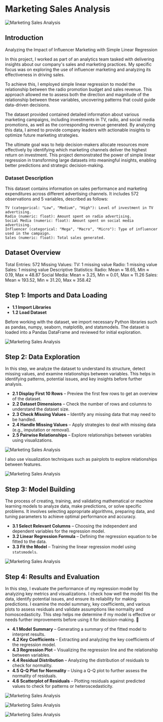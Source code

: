 # Marketing Sales Analysis

![Marketing Sales Analysis](data-analysis-intro.png) 



## Introduction

Analyzing the Impact of Influencer Marketing with Simple Linear Regression

In this project, I worked as part of an analytics team tasked with delivering insights about our company's sales and marketing practices. My specific focus was on exploring the use of influencer marketing and analyzing its effectiveness in driving sales.

To achieve this, I employed simple linear regression to model the relationship between the radio promotion budget and sales revenue. This approach allowed me to assess both the direction and magnitude of the relationship between these variables, uncovering patterns that could guide data-driven decisions.

The dataset provided contained detailed information about various marketing campaigns, including investments in TV, radio, and social media promotions, as well as the corresponding revenue generated. By analyzing this data, I aimed to provide company leaders with actionable insights to optimize future marketing strategies.

The ultimate goal was to help decision-makers allocate resources more effectively by identifying which marketing channels deliver the highest return on investment. This project demonstrated the power of simple linear regression in transforming large datasets into meaningful insights, enabling better predictions and strategic decision-making. 



### Dataset Description 

This dataset contains information on sales performance and marketing expenditures across different advertising channels. It includes 572 observations and 5 variables, described as follows:

    TV (categorical: "Low", "Medium", "High"): Level of investment in TV advertising.
    Radio (numeric: float): Amount spent on radio advertising.
    Social Media (numeric: float): Amount spent on social media advertising.
    Influencer (categorical: "Mega", "Macro", "Micro"): Type of influencer used in the campaign.
    Sales (numeric: float): Total sales generated. 

##  Dataset Overview 

   Total Entries: 572
    Missing Values:
        TV: 1 missing value
        Radio: 1 missing value
        Sales: 1 missing value
    Descriptive Statistics:
        Radio: Mean ≈ 18.65, Min ≈ 0.19, Max ≈ 48.87
        Social Media: Mean ≈ 3.25, Min ≈ 0.01, Max ≈ 11.26
        Sales: Mean ≈ 193.52, Min ≈ 31.20, Max ≈ 358.42 


## Step 1: Imports and Data Loading  

- **1.1 Import Libraries**  
- **1.2 Load Dataset**

Before working with the dataset, we import necessary Python libraries such as pandas, numpy, seaborn, matplotlib, and statsmodels. 
The dataset is loaded into a Pandas DataFrame and reviewed for initial exploration.


![Marketing Sales Analysis](import-load-data.png) 



## Step 2: Data Exploration  

In this step, we analyze the dataset to understand its structure, detect missing values, and examine relationships between variables. This helps in identifying patterns, potential issues, and key insights before further analysis.  

- **2.1 Display First 10 Rows** – Preview the first few rows to get an overview of the dataset.  
- **2.2 Dataset Dimensions** – Check the number of rows and columns to understand the dataset size.  
- **2.3 Check Missing Values** – Identify any missing data that may need to be handled.  
- **2.4 Handle Missing Values** – Apply strategies to deal with missing data (e.g., imputation or removal).  
- **2.5 Pairwise Relationships** – Explore relationships between variables using visualizations.  



![Marketing Sales Analysis](EDA.png) 



I also use visualization techniques such as pairplots to explore relationships between features.


![Marketing Sales Analysis](3.5-Pairwise-Relationships.png) 

## Step 3: Model Building  

The process of creating, training, and validating mathematical or machine learning models to analyze data, make predictions, or solve specific problems. It involves selecting appropriate algorithms, preparing data, and tuning parameters to achieve optimal performance and accuracy.  

- **3.1 Select Relevant Columns** – Choosing the independent and dependent variables for the regression model.  
- **3.2 Linear Regression Formula** – Defining the regression equation to be fitted to the data.  
- **3.3 Fit the Model** – Training the linear regression model using `statsmodels`.



![Marketing Sales Analysis](model-building.png) 





## Step 4: Results and Evaluation  

In this step, I evaluate the performance of my regression model by analyzing key metrics and visualizations. I check how well the model fits the data, identify potential issues, and ensure its reliability for making predictions. I examine the model summary, key coefficients, and various plots to assess residuals and validate assumptions like normality and homoscedasticity. This step helps me determine if my model is effective or needs further improvements before using it for decision-making. 🚀

- **4.1 Model Summary** – Generating a summary of the fitted model to interpret results.  
- **4.2 Key Coefficients** – Extracting and analyzing the key coefficients of the regression model.  
- **4.3 Regression Plot** – Visualizing the regression line and the relationship between variables.  
- **4.4 Residual Distribution** – Analyzing the distribution of residuals to check for normality.  
- **4.5 Q-Q Plot for Normality** – Using a Q-Q plot to further assess the normality of residuals.  
- **4.6 Scatterplot of Residuals** – Plotting residuals against predicted values to check for patterns or heteroscedasticity.


![Marketing Sales Analysis](Step-4-Results-and-Evaluation.png) 




![Marketing Sales Analysis](regression-plot.png) 








![Marketing Sales Analysis](Residual-distribution.png) 












        


    




